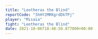 ```yaml
---
title: "Leotheras the Blind"
reportCode: "3hHY2MRKgrdDkTPj"
player: "Misaia"
fight: "Leotheras the Blind"
date: 2021-10-06T18:48:50.877000+00:00
---
```

